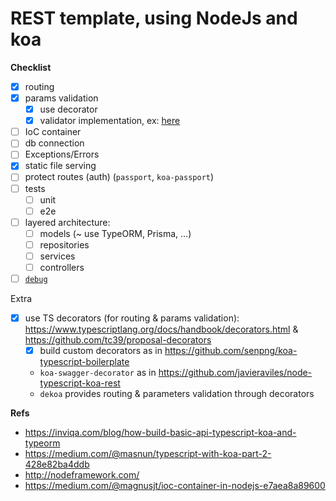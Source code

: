# REST template, using NodeJs and koa

**Checklist**

- [x] routing
- [x] params validation
  - [x] use decorator
  - [x] validator implementation, ex: [here](https://ranvir.xyz/blog/how-to-write-a-request-parameter-validation-middleware-in-node.js)
- [ ] IoC container
- [ ] db connection
- [ ] Exceptions/Errors
- [x] static file serving
- [ ] protect routes (auth) (`passport`, `koa-passport`)
- [ ] tests
  - [ ] unit
  - [ ] e2e
- [ ] layered architecture:
  - [ ] models (~ use TypeORM, Prisma, …)
  - [ ] repositories
  - [ ] services
  - [ ] controllers
- [ ] [`debug`](https://github.com/visionmedia/debug)

Extra

- [x] use TS decorators (for routing & params validation): https://www.typescriptlang.org/docs/handbook/decorators.html & https://github.com/tc39/proposal-decorators
  - [x] build custom decorators as in https://github.com/senpng/koa-typescript-boilerplate
  - `koa-swagger-decorator` as in https://github.com/javieraviles/node-typescript-koa-rest
  - `dekoa` provides routing & parameters validation through decorators

**Refs**

- https://inviqa.com/blog/how-build-basic-api-typescript-koa-and-typeorm
- https://medium.com/@masnun/typescript-with-koa-part-2-428e82ba4ddb
- http://nodeframework.com/
- https://medium.com/@magnusjt/ioc-container-in-nodejs-e7aea8a89600
